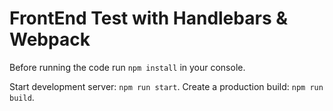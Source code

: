 # FrontEnd Test with Handlebars & Webpack

Before running the code run `npm install` in your console.

Start development server: `npm run start`.
Create a production build: `npm run build`.

